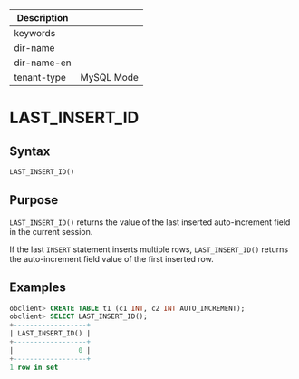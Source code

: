 | Description   |                 |
|---------------|-----------------|
| keywords      |                 |
| dir-name      |                 |
| dir-name-en   |                 |
| tenant-type   | MySQL Mode      |

# LAST_INSERT_ID

## Syntax

```sql
LAST_INSERT_ID()
```

## Purpose

`LAST_INSERT_ID()` returns the value of the last inserted auto-increment field in the current session.

If the last `INSERT` statement inserts multiple rows, `LAST_INSERT_ID()` returns the auto-increment field value of the first inserted row.

## Examples

```sql
obclient> CREATE TABLE t1 (c1 INT, c2 INT AUTO_INCREMENT);
obclient> SELECT LAST_INSERT_ID();
+------------------+
| LAST_INSERT_ID() |
+------------------+
|                0 |
+------------------+
1 row in set
```
